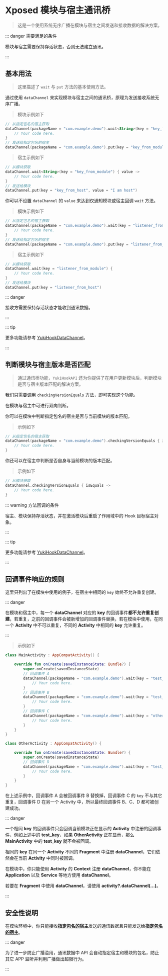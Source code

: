 # Xposed 模块与宿主通讯桥

> 这是一个使用系统无序广播在模块与宿主之间发送和接收数据的解决方案。

::: danger 需要满足的条件

模块与宿主需要保持存活状态，否则无法建立通讯。

:::

## 基本用法

> 这里描述了 `wait` 与 `put` 方法的基本使用方法。

通过使用 `dataChannel` 来实现模块与宿主之间的通讯桥，原理为发送接收系统无序广播。

> 模块示例如下

```kotlin
// 从指定包名的宿主获取
dataChannel(packageName = "com.example.demo").wait<String>(key = "key_from_host") { value ->
    // Your code here.
}
// 发送给指定包名的宿主
dataChannel(packageName = "com.example.demo").put(key = "key_from_module", value = "I am module")
```

> 宿主示例如下

```kotlin
// 从模块获取
dataChannel.wait<String>(key = "key_from_module") { value ->
    // Your code here.
}
// 发送给模块
dataChannel.put(key = "key_from_host", value = "I am host")
```

你可以不设置 `dataChannel` 的 `value` 来达到仅通知模块或宿主回调 `wait` 方法。

> 模块示例如下

```kotlin
// 从指定包名的宿主获取
dataChannel(packageName = "com.example.demo").wait(key = "listener_from_host") {
    // Your code here.
}
// 发送给指定包名的宿主
dataChannel(packageName = "com.example.demo").put(key = "listener_from_module")
```

> 宿主示例如下

```kotlin
// 从模块获取
dataChannel.wait(key = "listener_from_module") {
    // Your code here.
}
// 发送给模块
dataChannel.put(key = "listener_from_host")
```

::: danger

接收方需要保持存活状态才能收到通讯数据。

:::

::: tip

更多功能请参考 [YukiHookDataChannel](../public/com/highcapable/yukihookapi/hook/xposed/channel/YukiHookDataChannel)。

:::

## 判断模块与宿主版本是否匹配

> 通过通讯桥功能，`YukiHookAPI` 还为你提供了在用户更新模块后，判断模块是否与宿主版本匹配的解决方案。

我们只需要调用 `checkingVersionEquals` 方法，即可实现这个功能。

在模块与宿主中可进行双向判断。

你可以在模块中判断指定包名的宿主是否与当前模块的版本匹配。

> 示例如下

```kotlin
// 从指定包名的宿主获取
dataChannel(packageName = "com.example.demo").checkingVersionEquals { isEquals ->
    // Your code here.
}
```

你还可以在宿主中判断是否自身与当前模块的版本匹配。

> 示例如下

```kotlin
// 从模块获取
dataChannel.checkingVersionEquals { isEquals ->
    // Your code here.
}
```

::: warning 方法回调的条件

宿主、模块保持存活状态，并在激活模块后重启了作用域中的 Hook 目标宿主对象。

:::

::: tip

更多功能请参考 [YukiHookDataChannel](../public/com/highcapable/yukihookapi/hook/xposed/channel/YukiHookDataChannel)。

:::

## 回调事件响应的规则

这里只列出了在模块中使用的例子，在宿主中相同的 `key` 始终不允许重复创建。

::: danger

在模块和宿主中，每一个 **dataChannel** 对应的 **key** 的回调事件**都不允许重复创建**，若重复，之前的回调事件会被新增加的回调事件替换，若在模块中使用，在同一个 **Activity** 中不可以重复，不同的 **Activity** 中相同的 **key** 允许重复。

:::

> 示例如下

```kotlin
class MainActivity : AppCompatActivity() {

    override fun onCreate(savedInstanceState: Bundle?) {
        super.onCreate(savedInstanceState)
        // 回调事件 A
        dataChannel(packageName = "com.example.demo").wait(key = "test_key") {
            // Your code here.
        }
        // 回调事件 B
        dataChannel(packageName = "com.example.demo").wait(key = "test_key") {
            // Your code here.
        }
        // 回调事件 C
        dataChannel(packageName = "com.example.demo").wait(key = "other_test_key") {
            // Your code here.
        }
    }
}

class OtherActivity : AppCompatActivity() {

    override fun onCreate(savedInstanceState: Bundle?) {
        super.onCreate(savedInstanceState)
        // 回调事件 D
        dataChannel(packageName = "com.example.demo").wait(key = "test_key") {
            // Your code here.
        }
    }
}
```

在上述示例中，回调事件 A 会被回调事件 B 替换掉，回调事件 C 的 `key` 不与其它重复，回调事件 D 在另一个 Activity 中，所以最终回调事件 B、C、D 都可被创建成功。

::: danger

一个相同 **key** 的回调事件只会回调当前模块正在显示的 **Activity** 中注册的回调事件，例如上述中的 **test_key**，如果 **OtherActivity** 正在显示，那么 **MainActivity** 中的 **test_key** 就不会被回调。

相同的 **key** 在同一个 **Activity** 不同的 **Fragment** 中注册 **dataChannel**，它们依然会在当前 **Activity** 中同时被回调。 

在模块中，你只能使用 **Activity** 的 **Context** 注册 **dataChannel**，你不能在 **Application** 以及 **Service** 等地方使用 **dataChannel**。

若要在 **Fragment** 中使用 **dataChannel**，请使用 **activity?.dataChannel(...)**。

:::

## 安全性说明

在模块环境中，你只能接收<u>**指定包名的宿主**</u>发送的通讯数据且只能发送给<u>**指定包名的宿主**</u>。

::: danger

为了进一步防止广播滥用，通讯数据中 API 会自动指定宿主和模块的包名，防止其它 APP 监听并利用广播做出超限行为。

:::